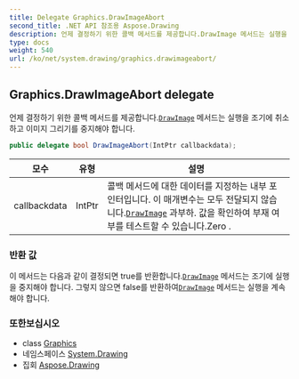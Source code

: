 ```yaml
---
title: Delegate Graphics.DrawImageAbort
second_title: .NET API 참조용 Aspose.Drawing
description: 언제 결정하기 위한 콜백 메서드를 제공합니다.DrawImage 메서드는 실행을 조기에 취소하고 이미지 그리기를 중지해야 합니다.
type: docs
weight: 540
url: /ko/net/system.drawing/graphics.drawimageabort/
---
```

## Graphics.DrawImageAbort delegate

언제 결정하기 위한 콜백 메서드를 제공합니다.[`DrawImage`](../graphics/drawimage/) 메서드는 실행을 조기에 취소하고 이미지 그리기를 중지해야 합니다.

```csharp
public delegate bool DrawImageAbort(IntPtr callbackdata);
```

| 모수 | 유형 | 설명 |
| --- | --- | --- |
| callbackdata | IntPtr | 콜백 메서드에 대한 데이터를 지정하는 내부 포인터입니다. 이 매개변수는 모두 전달되지 않습니다.[`DrawImage`](../graphics/drawimage/) 과부하. 값을 확인하여 부재 여부를 테스트할 수 있습니다.Zero . |

### 반환 값

이 메서드는 다음과 같이 결정되면 true를 반환합니다.[`DrawImage`](../graphics/drawimage/) 메서드는 조기에 실행을 중지해야 합니다. 그렇지 않으면 false를 반환하여[`DrawImage`](../graphics/drawimage/) 메서드는 실행을 계속해야 합니다.

### 또한보십시오

* class [Graphics](../graphics/)
* 네임스페이스 [System.Drawing](../../system.drawing/)
* 집회 [Aspose.Drawing](../../)


